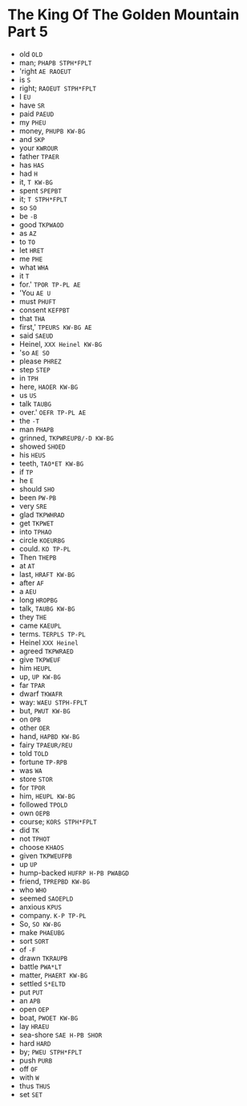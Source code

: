 # The King Of The Golden Mountain Part 5

* old `OLD`
* man; `PHAPB STPH*FPLT`
* 'right `AE RAOEUT`
* is `S`
* right; `RAOEUT STPH*FPLT`
* I `EU`
* have `SR`
* paid `PAEUD`
* my `PHEU`
* money, `PHUPB KW-BG`
* and `SKP`
* your `KWROUR`
* father `TPAER`
* has `HAS`
* had `H`
* it, `T KW-BG`
* spent `SPEPBT`
* it; `T STPH*FPLT`
* so `SO`
* be `-B`
* good `TKPWAOD`
* as `AZ`
* to `TO`
* let `HRET`
* me `PHE`
* what `WHA`
* it `T`
* for.' `TPOR TP-PL AE`
* 'You `AE U`
* must `PHUFT`
* consent `KEFPBT`
* that `THA`
* first,' `TPEURS KW-BG AE`
* said `SAEUD`
* Heinel, `XXX Heinel KW-BG`
* 'so `AE SO`
* please `PHREZ`
* step `STEP`
* in `TPH`
* here, `HAOER KW-BG`
* us `US`
* talk `TAUBG`
* over.' `OEFR TP-PL AE`
* the `-T`
* man `PHAPB`
* grinned, `TKPWREUPB/-D KW-BG`
* showed `SHOED`
* his `HEUS`
* teeth, `TAO*ET KW-BG`
* if `TP`
* he `E`
* should `SHO`
* been `PW-PB`
* very `SRE`
* glad `TKPWHRAD`
* get `TKPWET`
* into `TPHAO`
* circle `KOEURBG`
* could. `KO TP-PL`
* Then `THEPB`
* at `AT`
* last, `HRAFT KW-BG`
* after `AF`
* a `AEU`
* long `HROPBG`
* talk, `TAUBG KW-BG`
* they `THE`
* came `KAEUPL`
* terms. `TERPLS TP-PL`
* Heinel `XXX Heinel`
* agreed `TKPWRAED`
* give `TKPWEUF`
* him `HEUPL`
* up, `UP KW-BG`
* far `TPAR`
* dwarf `TKWAFR`
* way: `WAEU STPH-FPLT`
* but, `PWUT KW-BG`
* on `OPB`
* other `OER`
* hand, `HAPBD KW-BG`
* fairy `TPAEUR/REU`
* told `TOLD`
* fortune `TP-RPB`
* was `WA`
* store `STOR`
* for `TPOR`
* him, `HEUPL KW-BG`
* followed `TPOLD`
* own `OEPB`
* course; `KORS STPH*FPLT`
* did `TK`
* not `TPHOT`
* choose `KHAOS`
* given `TKPWEUFPB`
* up `UP`
* hump-backed `HUFRP H-PB PWABGD`
* friend, `TPREPBD KW-BG`
* who `WHO`
* seemed `SAOEPLD`
* anxious `KPUS`
* company. `K-P TP-PL`
* So, `SO KW-BG`
* make `PHAEUBG`
* sort `SORT`
* of `-F`
* drawn `TKRAUPB`
* battle `PWA*LT`
* matter, `PHAERT KW-BG`
* settled `S*ELTD`
* put `PUT`
* an `APB`
* open `OEP`
* boat, `PWOET KW-BG`
* lay `HRAEU`
* sea-shore `SAE H-PB SHOR`
* hard `HARD`
* by; `PWEU STPH*FPLT`
* push `PURB`
* off `OF`
* with `W`
* thus `THUS`
* set `SET`
